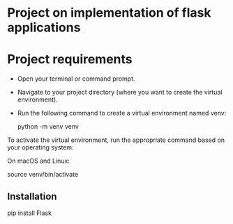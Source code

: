 # Project on implementation of flask applications

# Project requirements

* Open your terminal or command prompt.
* Navigate to your project directory (where you want to create the virtual environment).
* Run the following command to create a virtual environment named venv:

   python -m venv venv

To activate the virtual environment, run the appropriate command based on your operating system:

On macOS and Linux:

   source venv/bin/activate


## Installation

   pip install Flask

